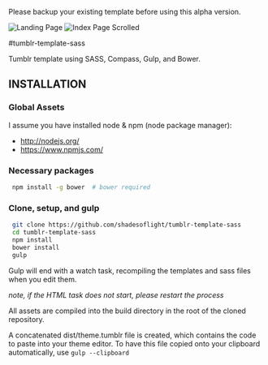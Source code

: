 Please backup your existing template before using this alpha version.

![Landing Page](https://raw.githubusercontent.com/ShadeLotus/tumblr-template-sass/master/screenshots/landing_page.png)
![Index Page Scrolled](https://raw.githubusercontent.com/ShadeLotus/tumblr-template-sass/master/screenshots/index_page_scrolled.png)

#tumblr-template-sass

Tumblr template using SASS, Compass, Gulp, and Bower.

## INSTALLATION
### Global Assets
I assume you have installed node & npm (node package manager):

+ http://nodejs.org/
+ https://www.npmjs.com/

### Necessary packages
```bash
 npm install -g bower  # bower required
```

### Clone, setup, and gulp
```bash
 git clone https://github.com/shadesoflight/tumblr-template-sass
 cd tumblr-template-sass
 npm install
 bower install
 gulp
```

Gulp will end with a watch task, recompiling the templates and sass files when you edit them.

*note, if the HTML task does not start, please restart the process*

All assets are compiled into the build directory in the root of the cloned repository.

A concatenated dist/theme.tumblr file is created, which contains the code to paste into your theme editor.  To have this file copied onto your clipboard automatically, use `gulp --clipboard`
